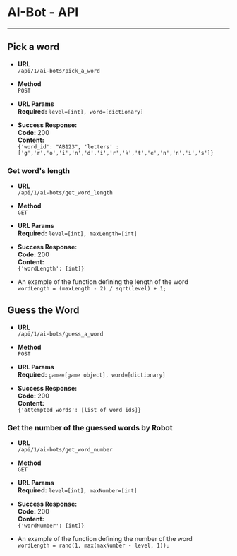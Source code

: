 # AI-Bot - API

***

## Pick a word

* **URL**
   <br>`/api/1/ai-bots/pick_a_word`

* **Method**
   <br>`POST`

* **URL Params**
   <br>**Required:** `level=[int], word=[dictionary]`

* **Success Response:**
    <br> **Code:** 200
    <br> **Content:**
      <br> `{'word_id': "AB123", 'letters' : ['g','r','o','i','n','d','i','r','k','t','e','n','n','i','s']}`

### Get word's length

* **URL**
   <br>`/api/1/ai-bots/get_word_length`

* **Method**
   <br>`GET`

* **URL Params**
   <br>**Required:** `level=[int], maxLength=[int]`

* **Success Response:**
    <br> **Code:** 200
    <br> **Content:**
      <br> `{'wordLength': [int]}`

* An example of the function defining the length of the word
   <br> `wordLength = (maxLength - 2) / sqrt(level) + 1;`

## Guess the Word

* **URL**
   <br>`/api/1/ai-bots/guess_a_word`

* **Method**
   <br>`POST`

* **URL Params**
   <br>**Required:** `game=[game object], word=[dictionary]`

* **Success Response:**
    <br> **Code:** 200
    <br> **Content:**
      <br> `{'attempted_words': [list of word ids]}`

### Get the number of the guessed words by Robot

* **URL**
   <br>`/api/1/ai-bots/get_word_number`

* **Method**
   <br>`GET`

* **URL Params**
   <br>**Required:** `level=[int], maxNumber=[int]`

* **Success Response:**
    <br> **Code:** 200
    <br> **Content:**
      <br> `{'wordNumber': [int]}`

* An example of the function defining the number of the word
   <br> `wordLength = rand(1, max(maxNumber - level, 1));`
